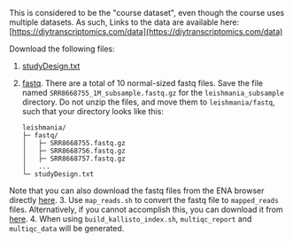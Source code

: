 This is considered to be the "course dataset", even though the course uses multiple datasets. As such, Links to the data are available here: [https://diytranscriptomics.com/data](https://diytranscriptomics.com/data)

Download the following files:

1. [studyDesign.txt](https://drive.google.com/file/d/1t08Ysjrg-a7yw-_eQ9_KrAphPBVtVk48/view?usp=sharing)
2. [fastq](https://drive.google.com/drive/folders/1sEk1od1MJKLjqyCExYyfHc0n7DAIy_x7). There are a total of 10 normal-sized fastq files. Save the file named `SRR8668755_1M_subsample.fastq.gz` for the `leishmania_subsample` directory. Do not unzip the files, and move them to `leishmania/fastq`, such that your directory looks like this:

	```
	leishmania/
	├─ fastq/
	│   ├─ SRR8668755.fastq.gz
	│   ├─ SRR8668756.fastq.gz
	│   ├─ SRR8668757.fastq.gz
	│   ...
	└─ studyDesign.txt
	```
Note that you can also download the fastq files from the ENA browser directly [here](https://www.ebi.ac.uk/ena/browser/view/PRJNA525604).
3. Use `map_reads.sh` to convert the fastq file to `mapped_reads` files. Alternatively, if you cannot accomplish this, you can download it from [here](https://drive.google.com/file/d/1WUbHa4eQ2gjvBve-wY1SveoVMYt_MiNq/view).
4. When using `build_kallisto_index.sh`, `multiqc_report` and `multiqc_data` will be generated.